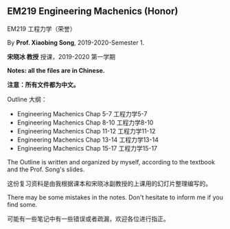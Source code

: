 ## EM219 Engineering Machenics (Honor)

EM219 工程力学（荣誉）

By **Prof. Xiaobing Song**, 2019-2020-Semester 1.

**宋晓冰 教授** 授课，2019-2020 第一学期

**Notes: all the files are in Chinese.**

**注意：所有文件都为中文。** 

Outline 大纲：

- Engineering Machenics Chap 5-7 工程力学5-7
- Engineering Machenics Chap 8-10 工程力学8-10
- Engineering Machenics Chap 11-12 工程力学11-12
- Engineering Machenics Chap 13-14 工程力学13-14
- Engineering Machenics Chap 15-17 工程力学15-17

The Outline is written and organized by myself, according to the textbook and the Prof. Song's slides.

这份复习资料是由我根据课本和宋晓冰副教授的上课用的幻灯片整理编写的。

There may be some mistakes in the notes. Don't hesitate to inform me if you find some.

可能有一些笔记中有一些错误或者疏漏，欢迎各位进行指正。

